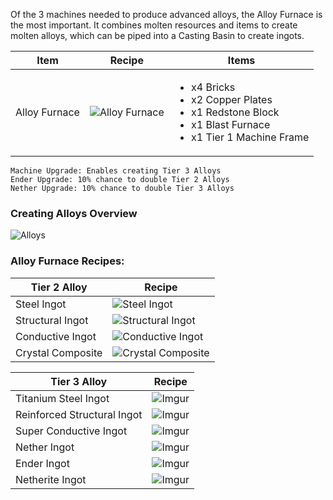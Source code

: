 Of the 3 machines needed to produce advanced alloys, the Alloy Furnace is the most important. It combines molten resources and items to create molten alloys, which can be piped into a Casting Basin to create ingots.

| Item | Recipe | Items |
|------|--------|-------|
| Alloy Furnace | ![Alloy Furnace](https://cdn.discordapp.com/attachments/739536694398812230/879405303614021732/alloy_furnace.png) | <ul><li>x4 Bricks</li><li>x2 Copper Plates</li><li>x1 Redstone Block</li><li>x1 Blast Furnace</li><li>x1 Tier 1 Machine Frame</li></ul> |

```
Machine Upgrade: Enables creating Tier 3 Alloys
Ender Upgrade: 10% chance to double Tier 2 Alloys
Nether Upgrade: 10% chance to double Tier 3 Alloys
```

### Creating Alloys Overview

![Alloys](https://cdn.discordapp.com/attachments/739536694398812230/883357095704018974/alloys_tutorial.png)


### Alloy Furnace Recipes:

| Tier 2 Alloy | Recipe |
|--------------|--------|
| Steel Ingot | ![Steel Ingot](https://cdn.discordapp.com/attachments/739536694398812230/879404413280722994/steel.png) | <ul><li>x2 Flint</li><li>x4 Coal</li><li>x2 Iron Ingot</li></ul>
| Structural Ingot | ![Structural Ingot](https://cdn.discordapp.com/attachments/739536694398812230/879404442678607922/structural_alloy.png) | <ul><li>x4 Lapis Lazuli</li><li>x4 Quartz</li><li>x2 Tin Ingot</li></ul>
| Conductive Ingot | ![Conductive Ingot](https://cdn.discordapp.com/attachments/739536694398812230/879404465751470120/conductive_alloy.png) | <ul><li>x16 Redstone</li><li>x4 Copper Ingot</li><li>x2 Gold Ingot</li></ul>
| Crystal Composite | ![Crystal Composite](https://cdn.discordapp.com/attachments/739536694398812230/1117824935860117614/crystal_composite.png) | <ul><li>x8 Amethyst</li><li>x2 Diamond</li><li>x2 Emerald</li></ul>

| Tier 3 Alloy | Recipe |
|--------------|--------|
| Titanium Steel Ingot | ![Imgur](https://cdn.discordapp.com/attachments/739536694398812230/879404730349154394/titanium_steel.png) | <ul><li>x4 Blaze Rod</li><li>x2 Steel Ingot</li><li>x1 Titanium Ingot</li></ul>
| Reinforced Structural Ingot | ![Imgur](https://cdn.discordapp.com/attachments/739536694398812230/879404786217267220/reinforced_structural_alloy.png) | <ul><li>x4 Prismarine Crystals</li><li>x2 Structural Ingot</li><li>x1 Titanium Ingot</li></ul>
| Super Conductive Ingot | ![Imgur](https://cdn.discordapp.com/attachments/739536694398812230/879404841615638588/super_conductive_alloy.png)
| Nether Ingot | ![Imgur](https://cdn.discordapp.com/attachments/739536694398812230/879404878227718154/nether_alloy.png) | <ul><li>x4 Ender Pearl</li><li>x2 Conductive Ingot</li><li>x1 Titanium Ingot</li></ul>
| Ender Ingot | ![Imgur](https://cdn.discordapp.com/attachments/739536694398812230/879404905549430885/ender_alloy.png) | <ul><li>x32 Chorus Fruit</li><li>x32 Dragon's Breath</li><li>x4 Titanium Ingot</li></ul>
| Netherite Ingot | ![Imgur](https://cdn.discordapp.com/attachments/739536694398812230/879404921940762754/netherite.png) | <ul><li>x1 Nether Star</li><li>4000L Lava (4 buckets)</li><li>x4 Titanium Ingot</li></ul>